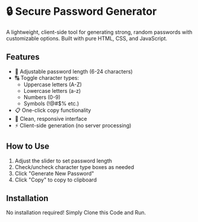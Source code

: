 # 🔒 Secure Password Generator



A lightweight, client-side tool for generating strong, random passwords with customizable options. Built with pure HTML, CSS, and JavaScript.

## Features

- 📏 Adjustable password length (6-24 characters)
- 🔠 Toggle character types:
  - Uppercase letters (A-Z)
  - Lowercase letters (a-z)
  - Numbers (0-9)
  - Symbols (!@#$% etc.)
- 📋 One-click copy functionality
- 🎨 Clean, responsive interface
- ⚡ Client-side generation (no server processing)

## How to Use

1. Adjust the slider to set password length
2. Check/uncheck character type boxes as needed
3. Click "Generate New Password"
4. Click "Copy" to copy to clipboard

## Installation

No installation required! Simply Clone this Code and Run.
